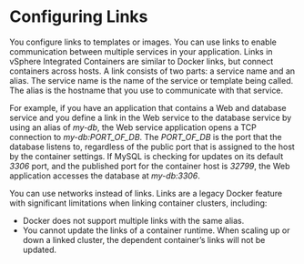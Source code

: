 # Configuring Links #

You configure links to templates or images. You can use links to enable communication between multiple services in your application. Links in vSphere Integrated Containers are similar to Docker links, but connect containers across hosts. A link consists of two parts: a service name and an alias. The service name is the name of the service or template being called. The alias is the hostname that you use to communicate with that service.

For example, if you have an application that contains a Web and database service and you define a link in the Web service to the database service by using an alias of *my-db*, the Web service application opens a TCP connection to *my-db:PORT_OF_DB*. The *PORT_OF_DB* is the port that the database listens to, regardless of the public port that is assigned to the host by the container settings. If MySQL is checking for updates on its default *3306* port, and the published port for the container host is *32799*, the Web application accesses the database at *my-db:3306*.

You can use networks instead of links. Links are a legacy Docker feature with significant limitations when linking container clusters, including:
- Docker does not support multiple links with the same alias. 
- You cannot update the links of a container runtime. When scaling up or down a linked cluster, the dependent container’s links will not be updated.